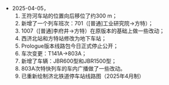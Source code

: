 - 2025-04-05，
    1. 王符河车站的位置向后移位了约300 m；
    2. 新增了一个列车班次：701（[普通]工业研究院→方特）；
    3. 1007（[普通]李府井→方特）在原版本的基础上做一些改动；
    4. 西济北站和方特站修改为地下车站；
    5. Prologue版本线路包今日正式停止公开；
    6. 车次变更：T141A→803A；
    7. 新增了车辆：JBR600型和JBR1500型；
    8. 803A次特快列车的车内广播做了一些改动。
    9. 已重新绘制济北铁道停车站线路图（2025年4月制）
